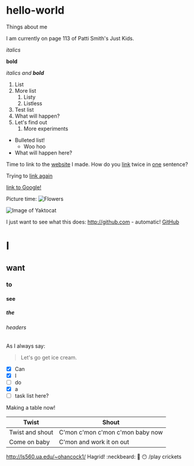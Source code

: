 # hello-world
Things about me

I am currently on page 113 of Patti Smith's Just Kids. 

<i class="fas fa-camera-retro"></i>

*italics*

**bold**

_italics and **bold**_
1. List
1. More list
   1. Listy
   1. Listless
1. Test list
  1. What will happen?
  1. Let's find out
     1. More experiments
* Bulleted list!
  * Woo hoo
 * What will happen here?
 
Time to link to the [website](http://ls560.ua.edu/~ohancock1/) I made. 
How do you [link](http://ls560.ua.edu/~ohancock1/) twice in [one](http://ls560.ua.edu/~ohancock1/assignments.html) sentence?

Trying to [link again](http://ls560.ua.edu/~ohancock1/)

[link to Google!](http://google.com)

Picture time:
![Flowers](/images/flowers.jpg)

![Image of Yaktocat](https://octodex.github.com/images/yaktocat.png)

I just want to see what this does:
http://github.com - automatic!
[GitHub](http://github.com)

# I
## want
### to 
#### see
##### the 
###### headers

As I always say:
> Let's go get ice 
> cream.

- [x] Can
- [x] I 
- [ ] do
- [x] a
- [ ] task list here?

Making a table now!

Twist | Shout
----- | -----
Twist and shout | C'mon c'mon c'mon c'mon baby now
Come on baby | C'mon and work it on out

http://ls560.ua.edu/~ohancock1/
Hagrid! :neckbeard: :metal: :no_mouth: /play crickets
